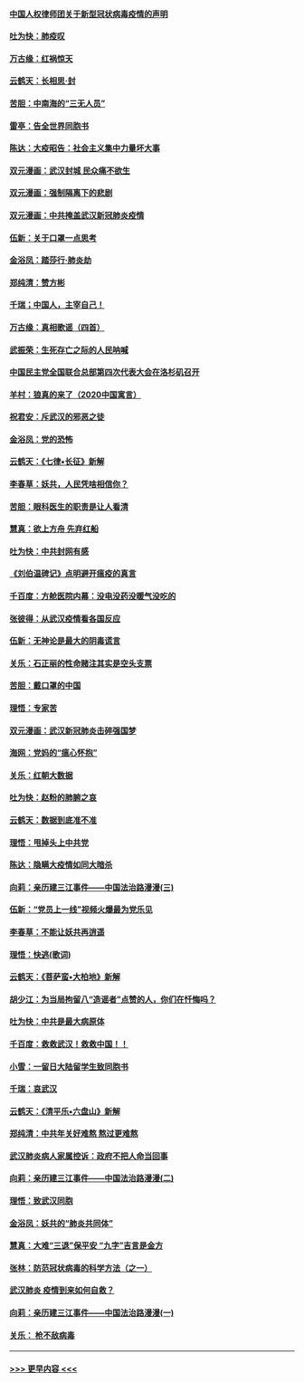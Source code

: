 #### [中国人权律师团关于新型冠状病毒疫情的声明](../pages/nsc993/n11864249.md?t=02130544) 
#### [吐为快：肺疫叹](../pages/nsc993/n11864027.md?t=02130544) 
#### [万古缘：红祸惊天](../pages/nsc993/n11864079.md?t=02130544) 
#### [云鹤天：长相思‧封](../pages/nsc993/n11864006.md?t=02130544) 
#### [苦胆：中南海的“三无人员”](../pages/nsc993/n11862997.md?t=02130544) 
#### [雷亭：告全世界同胞书](../pages/nsc993/n11862572.md?t=02130544) 
#### [陈达：大疫昭告：社会主义集中力量坏大事](../pages/nsc993/n11859419.md?t=02130544) 
#### [双元漫画：武汉封城 民众痛不欲生](../pages/nsc993/n11859287.md?t=02130544) 
#### [双元漫画：强制隔离下的悲剧](../pages/nsc993/n11859244.md?t=02130544) 
#### [双元漫画：中共掩盖武汉新冠肺炎疫情](../pages/nsc993/n11858249.md?t=02130544) 
#### [伍新：关于口罩一点思考](../pages/nsc993/n11859195.md?t=02130544) 
#### [金浴凤：踏莎行‧肺炎劫](../pages/nsc993/n11858227.md?t=02130544) 
#### [郑纯清：赞方彬](../pages/nsc993/n11856803.md?t=02130544) 
#### [千瑞；中国人，主宰自己！](../pages/nsc993/n11856793.md?t=02130544) 
#### [万古缘：真相歌谣（四首）](../pages/nsc993/n11856263.md?t=02130544) 
#### [武振荣：生死存亡之际的人民呐喊](../pages/nsc993/n11856256.md?t=02130544) 
#### [中国民主党全国联合总部第四次代表大会在洛杉矶召开](../pages/nsc993/n11856344.md?t=02130544) 
#### [羊村：狼真的来了（2020中国寓言）](../pages/nsc993/n11856229.md?t=02130544) 
#### [祝君安：斥武汉的邪恶之徒](../pages/nsc993/n11855861.md?t=02130544) 
#### [金浴凤：党的恐怖](../pages/nsc993/n11855849.md?t=02130544) 
#### [云鹤天：《七律▪长征》新解](../pages/nsc993/n11855479.md?t=02130544) 
#### [李春草：妖共，人民凭啥相信你？](../pages/nsc993/n11855196.md?t=02130544) 
#### [苦胆：眼科医生的职责是让人看清](../pages/nsc993/n11853840.md?t=02130544) 
#### [慧真：欲上方舟 先弃红船](../pages/nsc993/n11853483.md?t=02130544) 
#### [吐为快：中共封网有感](../pages/nsc993/n11852575.md?t=02130544) 
#### [《刘伯温碑记》点明避开瘟疫的真言](../pages/nsc993/n11852128.md?t=02130544) 
#### [千百度：方舱医院内幕：没电没药没暖气没吃的](../pages/nsc993/n11850211.md?t=02130544) 
#### [张彼得：从武汉疫情看各国反应](../pages/nsc993/n11850102.md?t=02130544) 
#### [伍新：无神论是最大的阴毒谎言](../pages/nsc993/n11846129.md?t=02130544) 
#### [关乐：石正丽的性命赌注其实是空头支票](../pages/nsc993/n11846109.md?t=02130544) 
#### [苦胆：戴口罩的中国](../pages/nsc993/n11845576.md?t=02130544) 
#### [理悟：专家苦](../pages/nsc993/n11845564.md?t=02130544) 
#### [双元漫画：武汉新冠肺炎击碎强国梦](../pages/nsc993/n11843320.md?t=02130544) 
#### [海网：党妈的“瘟心怀抱”](../pages/nsc993/n11840740.md?t=02130544) 
#### [关乐：红朝大数据](../pages/nsc993/n11840675.md?t=02130544) 
#### [吐为快：赵粉的肺腑之哀](../pages/nsc993/n11840618.md?t=02130544) 
#### [云鹤天：数据到底准不准](../pages/nsc993/n11840325.md?t=02130544) 
#### [理悟：甩掉头上中共党](../pages/nsc993/n11838826.md?t=02130544) 
#### [陈达：隐瞒大疫情如同大暗杀](../pages/nsc993/n11838771.md?t=02130544) 
#### [向莉：亲历建三江事件——中国法治路漫漫(三)](../pages/nsc993/n11831825.md?t=02130544) 
#### [伍新：“党员上一线”视频火爆最为党乐见](../pages/nsc993/n11838200.md?t=02130544) 
#### [李春草：不能让妖共再逍遥](../pages/nsc993/n11838102.md?t=02130544) 
#### [理悟：快逃(歌词)](../pages/nsc993/n11838083.md?t=02130544) 
#### [云鹤天：《菩萨蛮▪大柏地》新解](../pages/nsc993/n11838059.md?t=02130544) 
#### [胡少江：为当局拘留八“造谣者”点赞的人，你们在忏悔吗？](../pages/nsc993/n11836801.md?t=02130544) 
#### [吐为快：中共是最大病原体](../pages/nsc993/n11836748.md?t=02130544) 
#### [千百度：救救武汉！救救中国！！](../pages/nsc993/n11836145.md?t=02130544) 
#### [小雪：一留日大陆留学生致同胞书](../pages/nsc993/n11834624.md?t=02130544) 
#### [千瑞：哀武汉](../pages/nsc993/n11833647.md?t=02130544) 
#### [云鹤天：《清平乐▪六盘山》新解](../pages/nsc993/n11833611.md?t=02130544) 
#### [郑纯清：中共年关好难熬 熬过更难熬](../pages/nsc993/n11833489.md?t=02130544) 
#### [武汉肺炎病人家属控诉：政府不把人命当回事](../pages/nsc993/n11833205.md?t=02130544) 
#### [向莉：亲历建三江事件——中国法治路漫漫(二)](../pages/nsc993/n11829102.md?t=02130544) 
#### [理悟：致武汉同胞](../pages/nsc993/n11831522.md?t=02130544) 
#### [金浴凤：妖共的“肺炎共同体”](../pages/nsc993/n11829448.md?t=02130544) 
#### [慧真：大难“三退”保平安 “九字”吉言是金方](../pages/nsc993/n11829501.md?t=02130544) 
#### [张林：防范冠状病毒的科学方法（之一）](../pages/nsc993/n11828618.md?t=02130544) 
#### [武汉肺炎 疫情到来如何自救？](../pages/nsc993/n11827632.md?t=02130544) 
#### [向莉：亲历建三江事件——中国法治路漫漫(一)](../pages/nsc993/n11827190.md?t=02130544) 
#### [关乐： 枪不敌病毒](../pages/nsc993/n11826746.md?t=02130544) 

----
#### [ >>> 更早内容 <<< ](../indexes/nsc993-earlier.md)
